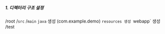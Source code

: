 ##### 1. 디렉터리 구조 설정
/root
	/`src` 
		/`main`
			 `java` 생성 (com.example.demo)
			 `resources 생성
			 `webapp` 생성
		 /test 
```

